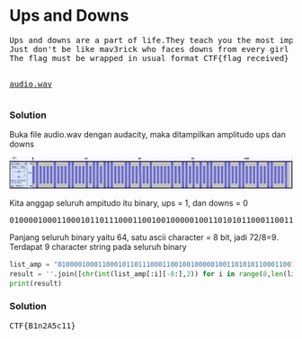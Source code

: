 <h1><b>Ups and Downs</b></h1>
<pre>
Ups and downs are a part of life.They teach you the most important lessons.
Just don't be like mav3rick who faces downs from every girl XD. 
The flag must be wrapped in usual format CTF{flag received}

<a href="http://static.beast.sdslabs.co/static/UpsAndDowns/audio.wav">audio.wav</a>
</pre>
<h3><b>Solution</b></h3>
<p>Buka file audio.wav dengan audacity, maka ditampilkan amplitudo ups dan downs</p>
<p align="center">
  <img src="https://github.com/enomarozi/Writeup-CTF/blob/master/BackdoorCTF/Images/Ups%20and%20Downs.jpg">
</p>
</p>Kita anggap seluruh ampitudo itu binary, ups = 1, dan downs = 0</p>
<pre>
010000100011000101101110001100100100000100110101011000110011000100110001
</pre>
<p>Panjang seluruh binary yaitu 64, satu ascii character = 8 bit, jadi 72/8=9. Terdapat 9 character string pada seluruh binary</p>

```python
list_amp = "010000100011000101101110001100100100000100110101011000110011000100110001"
result = ''.join([chr(int(list_amp[:i][-8:],2)) for i in range(8,len(list_amp)+8,8)])
print(result)

```
<h3><b>Solution</b></h3>
<pre>
CTF{B1n2A5c11}
</pre>
